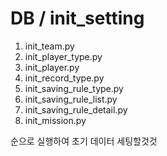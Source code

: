 # DB / init_setting
1. init_team.py
2. init_player_type.py
3. init_player.py
4. init_record_type.py
5. init_saving_rule_type.py
6. init_saving_rule_list.py
7. init_saving_rule_detail.py
8. init_mission.py

순으로 실행하여 초기 데이터 세팅할것것
